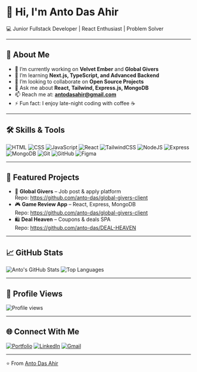 # 👋 Hi, I'm Anto Das Ahir

💻 Junior Fullstack Developer | React Enthusiast | Problem Solver

---

## 🚀 About Me
- 🔭 I’m currently working on **Velvet Ember** and **Global Givers**
- 🌱 I’m learning **Next.js, TypeScript, and Advanced Backend**
- 👯 I’m looking to collaborate on **Open Source Projects**
- 💬 Ask me about **React, Tailwind, Express.js, MongoDB**
- 📫 Reach me at: **antodasahir@gmail.com**
- ⚡ Fun fact: I enjoy late-night coding with coffee ☕

---

## 🛠️ Skills & Tools
![HTML](https://img.shields.io/badge/HTML5-E34F26?style=flat&logo=html5&logoColor=white)
![CSS](https://img.shields.io/badge/CSS3-1572B6?style=flat&logo=css3&logoColor=white)
![JavaScript](https://img.shields.io/badge/JavaScript-F7DF1E?style=flat&logo=javascript&logoColor=black)
![React](https://img.shields.io/badge/React-20232A?style=flat&logo=react&logoColor=61DAFB)
![TailwindCSS](https://img.shields.io/badge/TailwindCSS-06B6D4?style=flat&logo=tailwindcss&logoColor=white)
![NodeJS](https://img.shields.io/badge/Node.js-339933?style=flat&logo=node.js&logoColor=white)
![Express](https://img.shields.io/badge/Express-000000?style=flat&logo=express&logoColor=white)
![MongoDB](https://img.shields.io/badge/MongoDB-47A248?style=flat&logo=mongodb&logoColor=white)
![Git](https://img.shields.io/badge/Git-F05032?style=flat&logo=git&logoColor=white)
![GitHub](https://img.shields.io/badge/GitHub-181717?style=flat&logo=github&logoColor=white)
![Figma](https://img.shields.io/badge/Figma-F24E1E?style=flat&logo=figma&logoColor=white)

---

## 📌 Featured Projects
- 💼 **Global Givers** – Job post & apply platform  
  Repo: https://github.com/anto-das/global-givers-client
- 🎮 **Game Review App** – React, Express, MongoDB  
  Repo: https://github.com/anto-das/global-givers-client
- 🛍️ **Deal Heaven** – Coupons & deals SPA  
  Repo: https://github.com/anto-das/DEAL-HEAVEN

---

## 📈 GitHub Stats
![Anto's GitHub Stats](https://github-readme-stats.vercel.app/api?username=antodasahir&show_icons=true&theme=radical)
![Top Languages](https://github-readme-stats.vercel.app/api/top-langs/?username=antodasahir&layout=compact&theme=radical)

---

## 👀 Profile Views
![Profile views](https://komarev.com/ghpvc/?username=antodasahir&label=Profile%20Views)

---

## 🌐 Connect With Me
[![Portfolio](https://img.shields.io/badge/Portfolio-%230077B5.svg?&style=flat&logo=google-chrome&logoColor=white)](https://yourportfolio.com)
[![LinkedIn](https://img.shields.io/badge/LinkedIn-%230077B5.svg?&style=flat&logo=linkedin&logoColor=white)](https://linkedin.com/in/yourusername)
[![Gmail](https://img.shields.io/badge/Gmail-D14836.svg?&style=flat&logo=gmail&logoColor=white)](mailto:antodasahir@gmail.com)

---

⭐️ From [Anto Das Ahir](https://github.com/anto-das)
